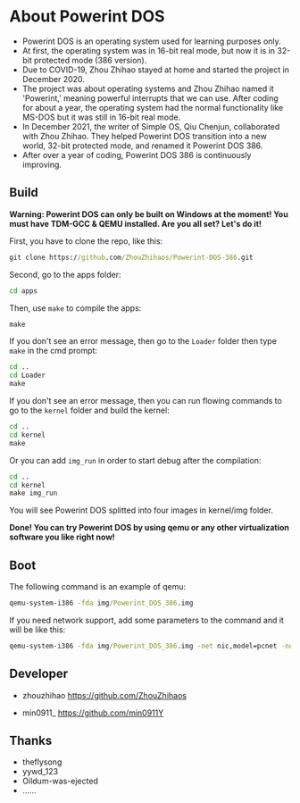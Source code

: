 # About Powerint DOS

- Powerint DOS is an operating system used for learning purposes only.
- At first, the operating system was in 16-bit real mode, but now it is in 32-bit protected mode (386 version).
- Due to COVID-19, Zhou Zhihao stayed at home and started the project in December 2020.
- The project was about operating systems and Zhou Zhihao named it 'Powerint,' meaning powerful interrupts that we can use. After coding for about a year, the operating system had the normal functionality like MS-DOS but it was still in 16-bit real mode.
- In December 2021, the writer of Simple OS, Qiu Chenjun, collaborated with Zhou Zhihao. They helped Powerint DOS transition into a new world, 32-bit protected mode, and renamed it Powerint DOS 386.
- After over a year of coding, Powerint DOS 386 is continuously improving.

## Build

**Warning: Powerint DOS can only be built on Windows at the moment! You must have TDM-GCC & QEMU installed. Are you all set? Let's do it!**

First, you have to clone the repo, like this:

```cmd
git clone https://github.com/ZhouZhihaos/Powerint-DOS-386.git
```

Second, go to the apps folder:

```cmd
cd apps
```

Then, use `make` to compile the apps:

```cmd
make
```

If you don't see an error message, then go to the `Loader` folder then type `make` in the cmd prompt:

```cmd
cd ..
cd Loader
make
```

If you don't see an error message, then you can run flowing commands to go to the `kernel` folder and build the kernel:

```cmd
cd ..
cd kernel
make
```

Or you can add `img_run` in order to start debug after the compilation:

```cmd
cd ..
cd kernel
make img_run
```

You will see Powerint DOS splitted into four images in kernel/img folder.

**Done! You can try Powerint DOS by using qemu or any other virtualization software you like right now!**

## Boot

The following command is an example of qemu:

```cmd
qemu-system-i386 -fda img/Powerint_DOS_386.img
```

If you need network support, add some parameters to the command and it will be like this:

```cmd
qemu-system-i386 -fda img/Powerint_DOS_386.img -net nic,model=pcnet -net user
```

## Developer

- zhouzhihao <https://github.com/ZhouZhihaos>

- min0911_ <https://github.com/min0911Y>

## Thanks

- theflysong
- yywd_123
- Oildum-was-ejected
- ......
